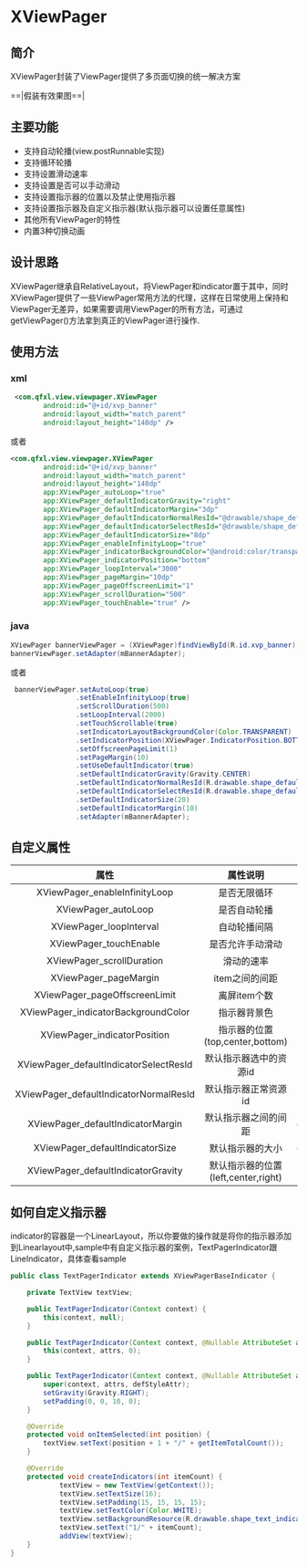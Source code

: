 ﻿# XViewPager

## 简介

XViewPager封装了ViewPager提供了多页面切换的统一解决方案

==|假装有效果图==|

## 主要功能

* 支持自动轮播(view.postRunnable实现)
* 支持循环轮播
* 支持设置滑动速率
* 支持设置是否可以手动滑动
* 支持设置指示器的位置以及禁止使用指示器
* 支持设置指示器及自定义指示器(默认指示器可以设置任意属性)
* 其他所有ViewPager的特性
* 内置3种切换动画

## 设计思路

XViewPager继承自RelativeLayout，将ViewPager和indicator置于其中，同时XViewPager提供了一些ViewPager常用方法的代理，这样在日常使用上保持和ViewPager无差异，如果需要调用ViewPager的所有方法，可通过getViewPager()方法拿到真正的ViewPager进行操作.

## 使用方法

### xml

```xml
 <com.qfxl.view.viewpager.XViewPager
        android:id="@+id/xvp_banner"
        android:layout_width="match_parent"
        android:layout_height="140dp" />
```
或者
```xml
<com.qfxl.view.viewpager.XViewPager
        android:id="@+id/xvp_banner"
        android:layout_width="match_parent"
        android:layout_height="140dp"
        app:XViewPager_autoLoop="true"
        app:XViewPager_defaultIndicatorGravity="right"
        app:XViewPager_defaultIndicatorMargin="3dp"
        app:XViewPager_defaultIndicatorNormalResId="@drawable/shape_default_indicator_normal"
        app:XViewPager_defaultIndicatorSelectResId="@drawable/shape_default_indicator_select"
        app:XViewPager_defaultIndicatorSize="8dp"
        app:XViewPager_enableInfinityLoop="true"
        app:XViewPager_indicatorBackgroundColor="@android:color/transparent"
        app:XViewPager_indicatorPosition="bottom"
        app:XViewPager_loopInterval="3000"
        app:XViewPager_pageMargin="10dp"
        app:XViewPager_pageOffscreenLimit="1"
        app:XViewPager_scrollDuration="500"
        app:XViewPager_touchEnable="true" />
```

### java

```java
XViewPager bannerViewPager = (XViewPager)findViewById(R.id.xvp_banner);
bannerViewPager.setAdapter(mBannerAdapter);
```
或者
```java
 bannerViewPager.setAutoLoop(true)
                .setEnableInfinityLoop(true)
                .setScrollDuration(500)
                .setLoopInterval(2000)
                .setTouchScrollable(true)
                .setIndicatorLayoutBackgroundColor(Color.TRANSPARENT)
                .setIndicatorPosition(XViewPager.IndicatorPosition.BOTTOM)
                .setOffscreenPageLimit(1)
                .setPageMargin(10)
                .setUseDefaultIndicator(true)
                .setDefaultIndicatorGravity(Gravity.CENTER)
                .setDefaultIndicatorNormalResId(R.drawable.shape_default_indicator_normal)
                .setDefaultIndicatorSelectResId(R.drawable.shape_default_indicator_select)
                .setDefaultIndicatorSize(20)
                .setDefaultIndicatorMargin(10)
                .setAdapter(mBannerAdapter);
```

## 自定义属性

|属性|属性说明|类型|默认值|
|:--:|:--:|:--:|:--:|
|XViewPager_enableInfinityLoop|是否无限循环|boolean|true|
|XViewPager_autoLoop|是否自动轮播|boolean|false|
|XViewPager_loopInterval|自动轮播间隔|integer|3000|
|XViewPager_touchEnable|是否允许手动滑动|boolean|true|
|XViewPager_scrollDuration|滑动的速率|integer|800|
|XViewPager_pageMargin|item之间的间距|integer|0|
|XViewPager_pageOffscreenLimit|离屏item个数|integer|1|
|XViewPager_indicatorBackgroundColor|指示器背景色|color|默认底色|
|XViewPager_indicatorPosition|指示器的位置(top,center,bottom)|enum|bottom|
|XViewPager_defaultIndicatorSelectResId|默认指示器选中的资源id|reference|R.drawable.shape_default_indicator_select|
|XViewPager_defaultIndicatorNormalResId|默认指示器正常资源id|reference|R.drawable.shape_default_indicator_normal|
|XViewPager_defaultIndicatorMargin|默认指示器之间的间距|dimension|2dp|
|XViewPager_defaultIndicatorSize|默认指示器的大小|dimension|6dp|
|XViewPager_defaultIndicatorGravity|默认指示器的位置(left,center,right)|enum|center|

## 如何自定义指示器

indicator的容器是一个LinearLayout，所以你要做的操作就是将你的指示器添加到Linearlayout中,sample中有自定义指示器的案例，TextPagerIndicator跟LineIndicator，具体查看sample
```java
public class TextPagerIndicator extends XViewPagerBaseIndicator {

    private TextView textView;

    public TextPagerIndicator(Context context) {
        this(context, null);
    }

    public TextPagerIndicator(Context context, @Nullable AttributeSet attrs) {
        this(context, attrs, 0);
    }

    public TextPagerIndicator(Context context, @Nullable AttributeSet attrs, int defStyleAttr) {
        super(context, attrs, defStyleAttr);
        setGravity(Gravity.RIGHT);
        setPadding(0, 0, 10, 0);
    }

    @Override
    protected void onItemSelected(int position) {
        textView.setText(position + 1 + "/" + getItemTotalCount());
    }

    @Override
    protected void createIndicators(int itemCount) {
            textView = new TextView(getContext());
            textView.setTextSize(16);
            textView.setPadding(15, 15, 15, 15);
            textView.setTextColor(Color.WHITE);
            textView.setBackgroundResource(R.drawable.shape_text_indicator);
            textView.setText("1/" + itemCount);
            addView(textView);
    }
}
```






